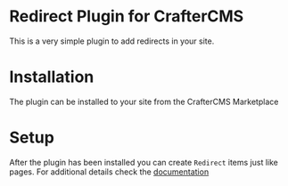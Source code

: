 # Redirect Plugin for CrafterCMS

This is a very simple plugin to add redirects in your site.

# Installation

The plugin can be installed to your site from the CrafterCMS Marketplace

# Setup

After the plugin has been installed you can create `Redirect` items just like pages. For additional details check
the [documentation](https://docs.craftercms.org/en/4.0/developers/redirect.html#create-the-page-for-redirecting)
